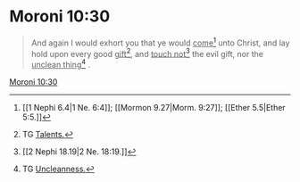 # Moroni 10:30

> And again I would exhort you that ye would <u>come</u>[^a] unto Christ, and lay hold upon every good <u>gift</u>[^b], and <u>touch not</u>[^c] the evil gift, nor the <u>unclean thing</u>[^d] .

[Moroni 10:30](https://www.churchofjesuschrist.org/study/scriptures/bofm/moro/10?lang=eng&id=p30#p30)


[^a]: [[1 Nephi 6.4|1 Ne. 6:4]]; [[Mormon 9.27|Morm. 9:27]]; [[Ether 5.5|Ether 5:5.]]
[^b]: TG [Talents.](https://www.churchofjesuschrist.org/study/scriptures/tg/talents?lang=eng)
[^c]: [[2 Nephi 18.19|2 Ne. 18:19.]]
[^d]: TG [Uncleanness.](https://www.churchofjesuschrist.org/study/scriptures/tg/uncleanness?lang=eng)

